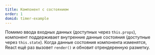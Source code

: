 ```yaml
---
title: Компонент с состоянием
order: 1
domid: timer-example
---
```


Помимо ввода входных данных (доступных через `this.props`), компонент поддерживает внутренние данные состояния (доступные через `this.state`). Когда данные состояния компонента изменятся, React ещё раз вызовет `render()` и обновит отрендеренную разметку.

